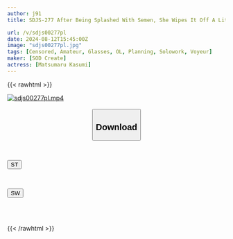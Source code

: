 ```yaml
---
author: j91
title: SDJS-277 After Being Splashed With Semen, She Wipes It Off A Little And Does Clerical Work! A Temporary In-House Erotic Part-Time Job That Enriches Your Life And Your Private Parts In Between Regular Work. A Frugal, Self-Cooking SOD Female Employee, Sales Department, 2nd Year Mid-Career Matsumaru Kasumi

url: /v/sdjs00277pl
date: 2024-08-12T15:45:00Z
image: "sdjs00277pl.jpg"
tags: [Censored, Amateur, Glasses, OL, Planning, Solowork, Voyeur]
maker: [SOD Create]
actress: [Matsumaru Kasumi]
---
```



{{< rawhtml >}}

<div class="video" data-videoid="9Wa6WxqxdzTaXWB">
    <a href="javascript:;">
        <img src="/v/sdjs00277pl/sdjs00277pl.jpg" width="WIDTH" height="HEIGHT" alt="sdjs00277pl.mp4" loading="lazy">
    </a>
</div>

<script type="text/javascript" src="https://j91.asia/asset/on-demand-st.js"></script>

<br>
  <link rel="stylesheet" href="https://j91.asia/asset/bs5.css">
  
  <center>
  <button class="btn btn-primary" type="button" data-bs-toggle="collapse" data-bs-target=".multi-collapse" aria-expanded="false" aria-controls="multiCollapseExample1 multiCollapseExample2"><h2>Download</h2></button></center>
</p>
<div class="row">
  <div class="col">
    <div class="collapse multi-collapse" id="multiCollapseExample1">
      <div class="card card-body">
	      	      <br>
<div class="buttons">  
<p><a href="/v/sdjs00277pl/st.html" target="_blank"><button class="btn-hover color-3"><i class="fa fa-download"></i> ST</button></a></p></div>
    </div>
  </div>
</div>
  <div class="col">
    <div class="collapse multi-collapse" id="multiCollapseExample2">
      <div class="card card-body">
	      <br>
<div class="buttons">
<p><a href="/v/sdjs00277pl/sw.html" target="_blank"><button class="btn-hover color-2"><i class="fa fa-download"></i> SW</button></a></p></div>
<br><br>
      </div>
    </div>
  </div>
</div>

{{< /rawhtml >}}